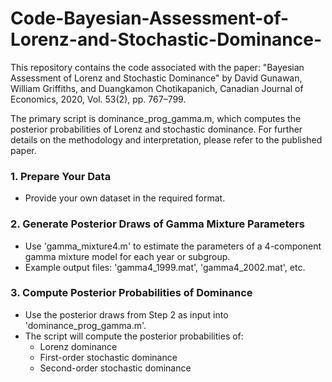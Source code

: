 # Code-Bayesian-Assessment-of-Lorenz-and-Stochastic-Dominance-
This repository contains the code associated with the paper:
"Bayesian Assessment of Lorenz and Stochastic Dominance"
by David Gunawan, William Griffiths, and Duangkamon Chotikapanich,
Canadian Journal of Economics, 2020, Vol. 53(2), pp. 767–799.

The primary script is dominance_prog_gamma.m, which computes the posterior probabilities of Lorenz and stochastic dominance.
For further details on the methodology and interpretation, please refer to the published paper.

### 1. Prepare Your Data

- Provide your own dataset in the required format.

### 2. Generate Posterior Draws of Gamma Mixture Parameters

- Use 'gamma_mixture4.m' to estimate the parameters of a 4-component gamma mixture model for each year or subgroup.
- Example output files: 'gamma4_1999.mat', 'gamma4_2002.mat', etc.

### 3. Compute Posterior Probabilities of Dominance

- Use the posterior draws from Step 2 as input into 'dominance_prog_gamma.m'.
- The script will compute the posterior probabilities of:
  - Lorenz dominance
  - First-order stochastic dominance
  - Second-order stochastic dominance
